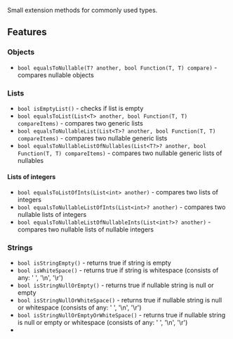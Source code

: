 <!-- 
This README describes the package. If you publish this package to pub.dev,
this README's contents appear on the landing page for your package.

For information about how to write a good package README, see the guide for
[writing package pages](https://dart.dev/guides/libraries/writing-package-pages). 

For general information about developing packages, see the Dart guide for
[creating packages](https://dart.dev/guides/libraries/create-library-packages)
and the Flutter guide for
[developing packages and plugins](https://flutter.dev/developing-packages). 
-->

Small extension methods for commonly used types.

## Features

### Objects

* ```bool equalsToNullable(T? another, bool Function(T, T) compare)``` - compares nullable objects

### Lists

* ```bool isEmptyList()``` - checks if list is empty
* ```bool equalsToList(List<T> another, bool Function(T, T) compareItems)``` - compares two generic lists
* ```bool equalsToNullableList(List<T>? another, bool Function(T, T) compareItems)``` - compares two nullable generic lists
* ```bool equalsToNullableListOfNullables(List<T?>? another, bool Function(T, T) compareItems)``` - compares two nullable generic lists of nullables

#### Lists of integers

* ```bool equalsToListOfInts(List<int> another)``` - compares two lists of integers
* ```bool equalsToNullableListOfInts(List<int>? another)``` - compares two nullable lists of integers
* ```bool equalsToNullableListOfNullableInts(List<int?>? another)``` - compares two nullable lists of nullable integers

### Strings

* ```bool isStringEmpty()``` - returns true if string is empty
* ```bool isWhiteSpace()``` - returns true if string is whitespace (consists of any: ' ', '\n', '\r')
* ```bool isStringNullOrEmpty()``` - returns true if nullable string is null or empty
* ```bool isStringNullOrWhiteSpace()``` - returns true if nullable string is null or whitespace (consists of any: ' ', '\n', '\r')
* ```bool isStringNullOrEmptyOrWhiteSpace()``` - returns true if nullable string is null or empty or whitespace (consists of any: ' ', '\n', '\r')
* 